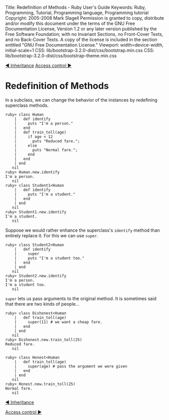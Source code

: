 Title: Redefinition of Methods - Ruby User's Guide
Keywords: Ruby, Programming, Tutorial, Programming language, Programming tutorial
Copyright: 2005-2008 Mark Slagell
           Permission is granted to copy, distribute and/or modify this document under the terms of the GNU Free Documentation License, Version 1.2 or any later version published by the Free Software Foundation; with no Invariant Sections, no Front-Cover Texts, and no Back-Cover Texts.
           A copy of the license is included in the section entitled "GNU Free Documentation License."
Viewport: width=device-width, initial-scale=1
CSS: lib/bootstrap-3.2.0-dist/css/bootstrap.min.css
CSS: lib/bootstrap-3.2.0-dist/css/bootstrap-theme.min.css

<div class="container">
<!-- Previous page -->
<a href="inheritance.html" class="btn btn-default">&#9668; Inheritance</a>
<!-- Next page -->
<a href="accesscontrol.html" class="btn btn-default">Access control &#9658;</a>

Redefinition of Methods
=======================

In a subclass, we can change the behavior of the instances by
redefining superclass methods.

    ruby> class Human
        |   def identify
        |     puts "I'm a person."
        |   end
        |   def train_toll(age)
        |     if age < 12
        |       puts "Reduced fare.";
        |     else
        |       puts "Normal fare.";
        |     end
        |   end
        | end
       nil
    ruby> Human.new.identify
    I'm a person.
       nil
    ruby> class Student1<Human
        |   def identify
        |     puts "I'm a student."
        |   end
        | end
       nil
    ruby> Student1.new.identify
    I'm a student.
       nil

Suppose we would rather enhance the superclass's `identify`
method than entirely replace it.  For this we can use `super`.

    ruby> class Student2<Human
        |   def identify
        |     super
        |     puts "I'm a student too."
        |   end
        | end
       nil
    ruby> Student2.new.identify
    I'm a person.
    I'm a student too.
       nil

`super` lets us pass arguments to the original method.
It is sometimes said that there are two kinds of people...

    ruby> class Dishonest<Human
        |   def train_toll(age)
        |     super(11) # we want a cheap fare.
        |   end
        | end
       nil
    ruby> Dishonest.new.train_toll(25)
    Reduced fare.
       nil

    ruby> class Honest<Human
        |   def train_toll(age)
        |     super(age) # pass the argument we were given
        |   end
        | end
       nil
    ruby> Honest.new.train_toll(25)
    Normal fare.
       nil

<!-- Previous page -->
<a href="inheritance.html" class="btn btn-default">&#9668; Inheritance</a>
<!-- Next page -->
<a href="accesscontrol.html" class="btn btn-default">Access control &#9658;</a>
</div>
<script src="lib/jquery-1.11.1.min.js"></script>
<script src="lib/bootstrap-3.2.0-dist/js/bootstrap.min.js"></script>
